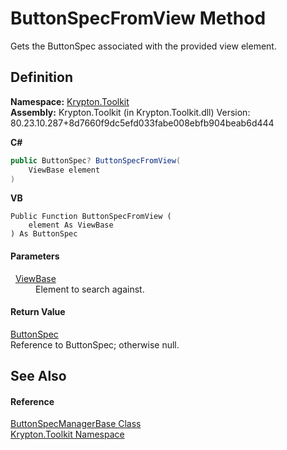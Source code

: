 # ButtonSpecFromView Method


Gets the ButtonSpec associated with the provided view element.



## Definition
**Namespace:** <a href="79d2eac2-21f4-54ff-7552-b20c33c30600.md">Krypton.Toolkit</a>  
**Assembly:** Krypton.Toolkit (in Krypton.Toolkit.dll) Version: 80.23.10.287+8d7660f9dc5efd033fabe008ebfb904beab6d444

**C#**
``` C#
public ButtonSpec? ButtonSpecFromView(
	ViewBase element
)
```
**VB**
``` VB
Public Function ButtonSpecFromView ( 
	element As ViewBase
) As ButtonSpec
```



#### Parameters
<dl><dt>  <a href="309ac2d8-bfc5-c1a7-ab6a-4f4cf86a1ba6.md">ViewBase</a></dt><dd>Element to search against.</dd></dl>

#### Return Value
<a href="5c226624-9ac8-d7c9-8a8d-31d5ff115dbd.md">ButtonSpec</a>  
Reference to ButtonSpec; otherwise null.

## See Also


#### Reference
<a href="144ff6cf-1b90-8f91-5d2f-e5ae803559b0.md">ButtonSpecManagerBase Class</a>  
<a href="79d2eac2-21f4-54ff-7552-b20c33c30600.md">Krypton.Toolkit Namespace</a>  
